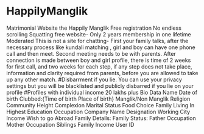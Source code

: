 # HappilyManglik
Matrimonial Website the Happily Manglik
Free registration
No endless scrolling
Squatting free website- Only 2 years membership in one lifetime
Moderated
This is not a site for chatting- First your family talks, after the necessary process like kundali matching , girl and boy can have one phone call and then meet. Second meeting needs to be with parents. After connection is made between boy and girl profile, there is time of 2 weeks for first call, and two weeks for each step, if any step does not take place, information and clarity required from parents, before you are allowed to take up any other match.
#Disbarrment if you lie. You can use your privacy settings but you will be blacklisted and publicly disbarred if you lie on your profile
#Profiles with individual income 20 lakhs plus
Bio Data
Name
Date of birth
Clubbed:{Time of birth
Place of birth}
Manglik/Non Manglik
Religion
Community
Height
Complexion
Marital Status
Food Choice
Family Living In
Highest Education
Occupation
Company Name
Designation
Working City
Income
Wish to go Abroad
Family Details:
Family Status:
Father Occupation
Mother Occupation
Siblings
Family Income
User ID


